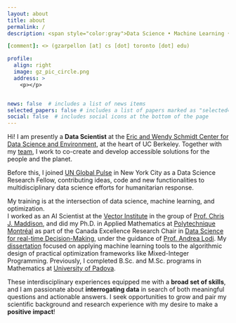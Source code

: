```yaml
---
layout: about
title: about
permalink: /
description: <span style="color:gray">Data Science • Machine Learning • Decision-making</span>

[comment]: <> (gzarpellon [at] cs [dot] toronto [dot] edu)

profile:
  align: right
  image: gz_pic_circle.png
  address: >
    <p></p>


news: false  # includes a list of news items
selected_papers: false # includes a list of papers marked as "selected={true}"
social: false  # includes social icons at the bottom of the page
---
```


Hi! I am presently a **Data Scientist** at the [Eric and Wendy Schmidt Center for Data Science and Environment](https://dse.berkeley.edu), 
at the heart of UC Berkeley. Together with my [team](https://dse.berkeley.edu/people), I work to co-create and develop accessible solutions for the people and the planet.

Before this, I joined [UN Global Pulse](https://www.unglobalpulse.org) in New York City as a Data Science Research Fellow,
contributing ideas, code and new functionalities to multidisciplinary data science efforts for humanitarian response.

My training is at the intersection of data science, machine learning, and optimization. <br>
I worked as an AI Scientist at the [Vector Institute](https://vectorinstitute.ai) 
in the group of [Prof. Chris J. Maddison](https://www.cs.toronto.edu/~cmaddis/), and 
did my Ph.D. in Applied Mathematics at [Polytechnique Montréal](https://www.polymtl.ca/en/) as part of the 
Canada Excellence Research Chair in [Data Science for real-time Decision-Making](https://cerc-datascience.polymtl.ca), 
under the guidance of [Prof. Andrea Lodi](https://tech.cornell.edu/people/andrea-lodi/). 
My [dissertation](https://publications.polymtl.ca/5332/) focused on applying machine learning tools to the algorithmic design of practical optimization 
frameworks like Mixed-Integer Programming. 
Previously, I completed B.Sc. and M.Sc. programs in Mathematics at [University of Padova](https://www.math.unipd.it/en/).

[comment]: <> (My research explores the **interplay of discrete optimization and statistical learning**.)

[comment]: <> (You can find my publications [here]&#40;https://scholar.google.com/citations?user=5bfwQSQAAAAJ&hl=en&oi=ao&#41;.)


[comment]: <> (continuous desire to pair her scientific background with making a positive impact.)

[comment]: <> (Alongside MIP, I am also interested in sequential decision‐making, search, representation and generalization issues. )

[comment]: <> (My interdisciplinary training and experiences equipped me with a broad set of skills, ranging from decision-making theory+software to Python development, data manipulation and machine learning. )

These interdisciplinary experiences equipped me with a **broad set of skills**, and I am passionate about **interrogating data**
in search of both meaningful questions and actionable answers. 
I seek opportunities to grow and pair my scientific background and research experience with my desire to make a **positive impact**!

[comment]: <> (I am passionate about **interrogating data** in search of both meaningful questions and actionable answers.) 
[comment]: <> (Topics that challenge and motivate me everyday are sustainability and the issue of diversity gap in STEM:) 
[comment]: <> (I believe data-driven approaches can provide powerful tools to model and analyze the world we live in, )
[comment]: <> (and I would love that my work could **make a difference for social good**!)

[comment]: <> (Write your biography here. Tell the world about yourself. Link to your favorite [subreddit]&#40;http://reddit.com&#41;. You can put a picture in, too. The code is already in, just name your picture `prof_pic.jpg` and put it in the `img/` folder.)

[comment]: <> (Put your address / P.O. box / other info right below your picture. You can also disable any these elements by editing `profile` property of the YAML header of your `_pages/about.md`. Edit `_bibliography/papers.bib` and Jekyll will render your [publications page]&#40;/al-folio/publications/&#41; automatically.)

[comment]: <> (Link to your social media connections, too. This theme is set up to use [Font Awesome icons]&#40;http://fortawesome.github.io/Font-Awesome/&#41; and [Academicons]&#40;https://jpswalsh.github.io/academicons/&#41;, like the ones below. Add your Facebook, Twitter, LinkedIn, Google Scholar, or just disable all of them.)
